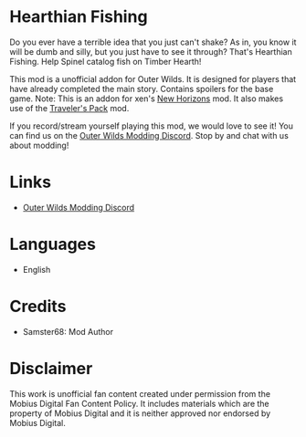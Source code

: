 # Hearthian Fishing
Do you ever have a terrible idea that you just can't shake? As in, you know it will be dumb and silly, but you just have to see it through? That's Hearthian Fishing. Help Spinel catalog fish on Timber Hearth!

This mod is a unofficial addon for Outer Wilds. It is designed for players that have already completed the main story. Contains spoilers for the base game. Note: This is an addon for xen's [New Horizons](https://outerwildsmods.com/mods/newhorizons/) mod. It also makes use of the [Traveler's Pack](https://outerwildsmods.com/mods/travelerspack/) mod.

If you record/stream yourself playing this mod, we would love to see it! You can find us on the [Outer Wilds Modding Discord](https://discord.gg/MvbCbBz6Q6). Stop by and chat with us about modding!

# Links
- [Outer Wilds Modding Discord](https://discord.gg/MvbCbBz6Q6)

# Languages
- English

# Credits
- Samster68: Mod Author

# Disclaimer
This work is unofficial fan content created under permission from the Mobius Digital Fan Content Policy.
It includes materials which are the property of Mobius Digital and it is neither approved nor endorsed by Mobius Digital.
